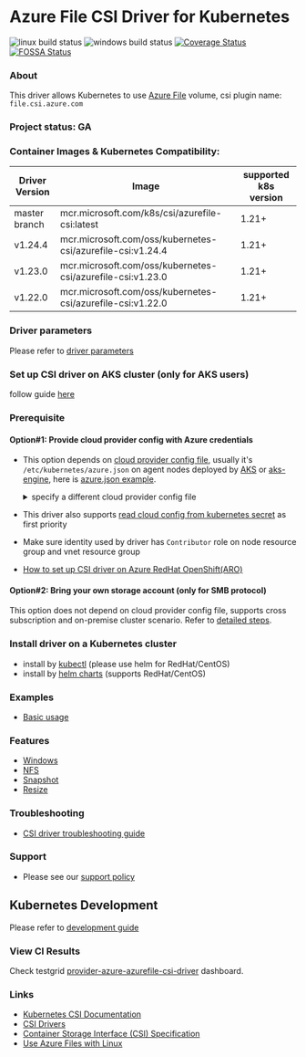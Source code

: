 # Azure File CSI Driver for Kubernetes
![linux build status](https://github.com/kubernetes-sigs/azurefile-csi-driver/actions/workflows/linux.yaml/badge.svg)
![windows build status](https://github.com/kubernetes-sigs/azurefile-csi-driver/actions/workflows/windows.yaml/badge.svg)
[![Coverage Status](https://coveralls.io/repos/github/kubernetes-sigs/azurefile-csi-driver/badge.svg?branch=master)](https://coveralls.io/github/kubernetes-sigs/azurefile-csi-driver?branch=master)
[![FOSSA Status](https://app.fossa.io/api/projects/git%2Bgithub.com%2Fkubernetes-sigs%2Fazurefile-csi-driver.svg?type=shield)](https://app.fossa.io/projects/git%2Bgithub.com%2Fkubernetes-sigs%2Fazurefile-csi-driver?ref=badge_shield)

### About
This driver allows Kubernetes to use [Azure File](https://docs.microsoft.com/en-us/azure/storage/files/storage-files-introduction) volume, csi plugin name: `file.csi.azure.com`

### Project status: GA

### Container Images & Kubernetes Compatibility:
|Driver Version  |Image                                                      | supported k8s version |
|----------------|---------------------------------------------------------- |-----------------------|
|master branch   |mcr.microsoft.com/k8s/csi/azurefile-csi:latest             | 1.21+                 |
|v1.24.4         |mcr.microsoft.com/oss/kubernetes-csi/azurefile-csi:v1.24.4 | 1.21+                 |
|v1.23.0         |mcr.microsoft.com/oss/kubernetes-csi/azurefile-csi:v1.23.0 | 1.21+                 |
|v1.22.0         |mcr.microsoft.com/oss/kubernetes-csi/azurefile-csi:v1.22.0 | 1.21+                 |

### Driver parameters
Please refer to [driver parameters](./docs/driver-parameters.md)

### Set up CSI driver on AKS cluster (only for AKS users)

follow guide [here](./docs/install-driver-on-aks.md)

### Prerequisite
#### Option#1: Provide cloud provider config with Azure credentials
 - This option depends on [cloud provider config file](https://github.com/kubernetes/cloud-provider-azure/blob/master/docs/cloud-provider-config.md), usually it's `/etc/kubernetes/azure.json` on agent nodes deployed by [AKS](https://docs.microsoft.com/en-us/azure/aks/) or [aks-engine](https://github.com/Azure/aks-engine), here is [azure.json example](./deploy/example/azure.json). <details> <summary>specify a different cloud provider config file</summary></br>create `azure-cred-file` configmap before driver installation, e.g. for OpenShift, it's `/etc/kubernetes/cloud.conf` (make sure config file path is in the `volumeMounts.mountPath`)
</br><pre>```kubectl create configmap azure-cred-file --from-literal=path="/etc/kubernetes/cloud.conf" --from-literal=path-windows="C:\\k\\cloud.conf" -n kube-system```</pre></details>

 - This driver also supports [read cloud config from kubernetes secret](./docs/read-from-secret.md) as first priority
 - Make sure identity used by driver has `Contributor` role on node resource group and vnet resource group
 - [How to set up CSI driver on Azure RedHat OpenShift(ARO)](https://github.com/ezYakaEagle442/aro-pub-storage/blob/master/setup-store-CSI-driver-azure-file.md)

#### Option#2: Bring your own storage account (only for SMB protocol)
This option does not depend on cloud provider config file, supports cross subscription and on-premise cluster scenario. Refer to [detailed steps](./deploy/example/e2e_usage.md#option2-bring-your-own-storage-account-only-for-smb-protocol).

### Install driver on a Kubernetes cluster
 - install by [kubectl](./docs/install-azurefile-csi-driver.md) (please use helm for RedHat/CentOS)
 - install by [helm charts](./charts) (supports RedHat/CentOS)

### Examples
 - [Basic usage](./deploy/example/e2e_usage.md)
 
### Features
 - [Windows](./deploy/example/windows)
 - [NFS](./deploy/example/nfs)
 - [Snapshot](./deploy/example/snapshot)
 - [Resize](./deploy/example/resize)
 
### Troubleshooting
 - [CSI driver troubleshooting guide](./docs/csi-debug.md) 

### Support
 - Please see our [support policy][support-policy]

## Kubernetes Development
Please refer to [development guide](./docs/csi-dev.md)

[support-policy]: support.md

### View CI Results
Check testgrid [provider-azure-azurefile-csi-driver](https://testgrid.k8s.io/provider-azure-azurefile-csi-driver) dashboard.

### Links
 - [Kubernetes CSI Documentation](https://kubernetes-csi.github.io/docs)
 - [CSI Drivers](https://github.com/kubernetes-csi/drivers)
 - [Container Storage Interface (CSI) Specification](https://github.com/container-storage-interface/spec)
 - [Use Azure Files with Linux](https://docs.microsoft.com/en-us/azure/storage/files/storage-how-to-use-files-linux)
